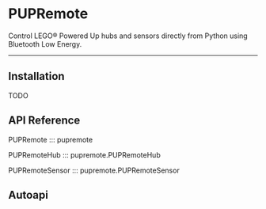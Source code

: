# PUPRemote

Control LEGO® Powered Up hubs and sensors directly from Python using Bluetooth Low Energy.

---

## Installation

TODO

## API Reference

PUPRemote
::: pupremote

PUPRemoteHub
::: pupremote.PUPRemoteHub

PUPRemoteSensor
::: pupremote.PUPRemoteSensor

## Autoapi

